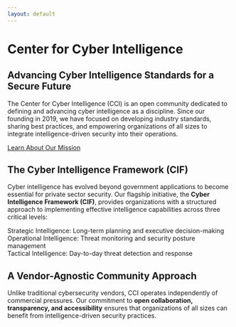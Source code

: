 ```yaml
---
layout: default
---
```


# Center for Cyber Intelligence

## Advancing Cyber Intelligence Standards for a Secure Future

<div class="cyber-container">
  <p>The Center for Cyber Intelligence (CCI) is an open community dedicated to defining and advancing cyber intelligence as a discipline. Since our founding in 2019, we have focused on developing industry standards, sharing best practices, and empowering organizations of all sizes to integrate intelligence-driven security into their operations.</p>
  
  <a href="/about" class="cta-button">Learn About Our Mission</a>
</div>

## The Cyber Intelligence Framework (CIF)

Cyber intelligence has evolved beyond government applications to become essential for private sector security. Our flagship initiative, the **Cyber Intelligence Framework (CIF)**, provides organizations with a structured approach to implementing effective intelligence capabilities across three critical levels:

<div class="framework-levels">
  <div class="level strategic">Strategic Intelligence: Long-term planning and executive decision-making</div>
  <div class="level operational">Operational Intelligence: Threat monitoring and security posture management</div>
  <div class="level tactical">Tactical Intelligence: Day-to-day threat detection and response</div>
</div>

## A Vendor-Agnostic Community Approach

Unlike traditional cybersecurity vendors, CCI operates independently of commercial pressures. Our commitment to **open collaboration, transparency, and accessibility** ensures that organizations of all sizes can benefit from intelligence-driven security practices.
